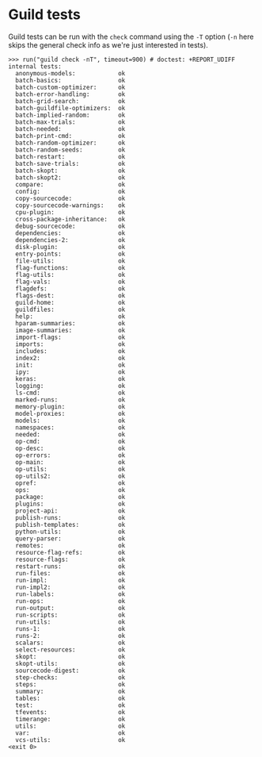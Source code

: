 # Guild tests

Guild tests can be run with the `check` command using the `-T` option
(`-n` here skips the general check info as we're just interested in
tests).

    >>> run("guild check -nT", timeout=900) # doctest: +REPORT_UDIFF
    internal tests:
      anonymous-models:            ok
      batch-basics:                ok
      batch-custom-optimizer:      ok
      batch-error-handling:        ok
      batch-grid-search:           ok
      batch-guildfile-optimizers:  ok
      batch-implied-random:        ok
      batch-max-trials:            ok
      batch-needed:                ok
      batch-print-cmd:             ok
      batch-random-optimizer:      ok
      batch-random-seeds:          ok
      batch-restart:               ok
      batch-save-trials:           ok
      batch-skopt:                 ok
      batch-skopt2:                ok
      compare:                     ok
      config:                      ok
      copy-sourcecode:             ok
      copy-sourcecode-warnings:    ok
      cpu-plugin:                  ok
      cross-package-inheritance:   ok
      debug-sourcecode:            ok
      dependencies:                ok
      dependencies-2:              ok
      disk-plugin:                 ok
      entry-points:                ok
      file-utils:                  ok
      flag-functions:              ok
      flag-utils:                  ok
      flag-vals:                   ok
      flagdefs:                    ok
      flags-dest:                  ok
      guild-home:                  ok
      guildfiles:                  ok
      help:                        ok
      hparam-summaries:            ok
      image-summaries:             ok
      import-flags:                ok
      imports:                     ok
      includes:                    ok
      index2:                      ok
      init:                        ok
      ipy:                         ok
      keras:                       ok
      logging:                     ok
      ls-cmd:                      ok
      marked-runs:                 ok
      memory-plugin:               ok
      model-proxies:               ok
      models:                      ok
      namespaces:                  ok
      needed:                      ok
      op-cmd:                      ok
      op-desc:                     ok
      op-errors:                   ok
      op-main:                     ok
      op-utils:                    ok
      op-utils2:                   ok
      opref:                       ok
      ops:                         ok
      package:                     ok
      plugins:                     ok
      project-api:                 ok
      publish-runs:                ok
      publish-templates:           ok
      python-utils:                ok
      query-parser:                ok
      remotes:                     ok
      resource-flag-refs:          ok
      resource-flags:              ok
      restart-runs:                ok
      run-files:                   ok
      run-impl:                    ok
      run-impl2:                   ok
      run-labels:                  ok
      run-ops:                     ok
      run-output:                  ok
      run-scripts:                 ok
      run-utils:                   ok
      runs-1:                      ok
      runs-2:                      ok
      scalars:                     ok
      select-resources:            ok
      skopt:                       ok
      skopt-utils:                 ok
      sourcecode-digest:           ok
      step-checks:                 ok
      steps:                       ok
      summary:                     ok
      tables:                      ok
      test:                        ok
      tfevents:                    ok
      timerange:                   ok
      utils:                       ok
      var:                         ok
      vcs-utils:                   ok
    <exit 0>
